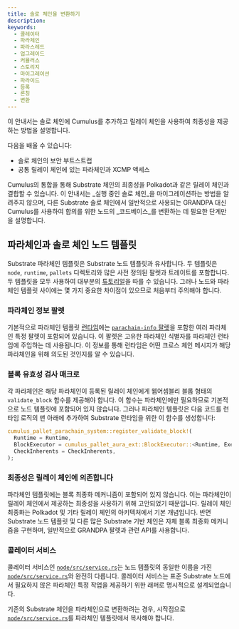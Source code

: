```yaml
---
title: 솔로 체인을 변환하기
description:
keywords:
  - 콜레이터
  - 파라체인
  - 파라스레드
  - 업그레이드
  - 커뮬러스
  - 스토리지
  - 마이그레이션
  - 파라이드
  - 등록
  - 론칭
  - 변환
---
```


이 안내서는 솔로 체인에 Cumulus를 추가하고 릴레이 체인을 사용하여 최종성을 제공하는 방법을 설명합니다.

다음을 배울 수 있습니다:

- 솔로 체인의 보안 부트스트랩
- 공통 릴레이 체인에 있는 파라체인과 XCMP 액세스

Cumulus의 통합을 통해 Substrate 체인의 최종성을 Polkadot과 같은 릴레이 체인과 결합할 수 있습니다.
이 안내서는 _실행 중인 솔로 체인_을 마이그레이션하는 방법을 알려주지 않으며, 다른 Substrate 솔로 체인에서 일반적으로 사용되는 GRANDPA 대신 Cumulus를 사용하여 합의를 위한 노드의 _코드베이스_를 변환하는 데 필요한 단계만을 설명합니다.

## 파라체인과 솔로 체인 노드 템플릿

Substrate 파라체인 템플릿은 Substrate 노드 템플릿과 유사합니다.
두 템플릿은 `node`, `runtime`, `pallets` 디렉토리와 많은 사전 정의된 팔렛과 트레이트를 포함합니다.
두 템플릿을 모두 사용하여 대부분의 [튜토리얼](/tutorials/)을 따를 수 있습니다.
그러나 노드와 파라체인 템플릿 사이에는 몇 가지 중요한 차이점이 있으므로 처음부터 주의해야 합니다.

### 파라체인 정보 팔렛

기본적으로 파라체인 템플릿 [런타임](https://github.com/substrate-developer-hub/substrate-parachain-template/blob/main/runtime/Cargo.toml)에는 [`parachain-info` 팔렛](https://paritytech.github.io/cumulus/parachain_info/pallet/index.html)을 포함한 여러 파라체인 특정 팔렛이 포함되어 있습니다.
이 팔렛은 고유한 파라체인 식별자를 파라체인 런타임에 주입하는 데 사용됩니다.
이 정보를 통해 런타임은 어떤 크로스 체인 메시지가 해당 파라체인을 위해 의도된 것인지를 알 수 있습니다.

### 블록 유효성 검사 매크로

각 파라체인은 해당 파라체인이 등록된 릴레이 체인에게 웹어셈블리 블롭 형태의 `validate_block` 함수를 제공해야 합니다.
이 함수는 파라체인에만 필요하므로 기본적으로 노드 템플릿에 포함되어 있지 않습니다.
그러나 파라체인 템플릿은 다음 코드를 런타임 로직의 맨 아래에 추가하여 Substrate 런타임을 위한 이 함수를 생성합니다:

```rust
cumulus_pallet_parachain_system::register_validate_block!(
  Runtime = Runtime,
  BlockExecutor = cumulus_pallet_aura_ext::BlockExecutor::<Runtime, Executive>,
  CheckInherents = CheckInherents,
);
```

### 최종성은 릴레이 체인에 의존합니다

파라체인 템플릿에는 블록 최종화 메커니즘이 포함되어 있지 않습니다. 이는 파라체인이 릴레이 체인에서 제공하는 최종성을 사용하기 위해 고안되었기 때문입니다.
릴레이 체인 최종화는 Polkadot 및 기타 릴레이 체인의 아키텍처에서 기본 개념입니다.
반면 Substrate 노드 템플릿 및 다른 많은 Substrate 기반 체인은 자체 블록 최종화 메커니즘을 구현하며, 일반적으로 GRANDPA 팔렛과 관련 API를 사용합니다.

### 콜레이터 서비스

콜레이터 서비스인 [`node/src/service.rs`](https://github.com/substrate-developer-hub/substrate-parachain-template/blob/main/node/src/service.rs)는 노드 템플릿의 동일한 이름을 가진 [`node/src/service.rs`](https://github.com/substrate-developer-hub/substrate-node-template/blob/main/node/src/service.rs)와 완전히 다릅니다.
콜레이터 서비스는 표준 Substrate 노드에서 필요하지 않은 파라체인 특정 작업을 제공하기 위한 래퍼로 명시적으로 설계되었습니다.

기존의 Substrate 체인을 파라체인으로 변환하려는 경우, 시작점으로 [`node/src/service.rs`](https://github.com/substrate-developer-hub/substrate-parachain-template/blob/main/node/src/service.rs)를 파라체인 템플릿에서 복사해야 합니다.